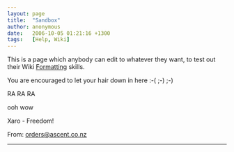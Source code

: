 ```yaml
---
layout: page
title:  "Sandbox"
author: anonymous
date:   2006-10-05 01:21:16 +1300
tags:   [Help, Wiki]
---
```


This is a page which anybody can edit to whatever they want, to test out their Wiki [Formatting](Formatting.md) skills.

You are encouraged to let your hair down in here :-( ;-) ;-)

RA RA RA

ooh wow

Xaro - Freedom!

From: orders@ascent.co.nz

----
